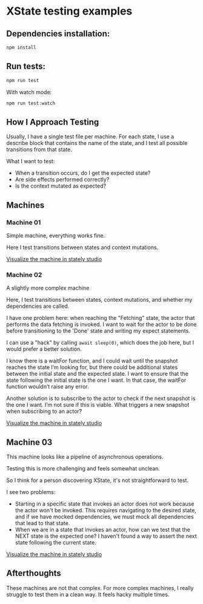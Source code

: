 # XState testing examples

## Dependencies installation:

```bash
npm install
```

## Run tests:

```bash
npm run test
```

With watch mode:

```bash
npm run test:watch
```

## How I Approach Testing

Usually, I have a single test file per machine. For each state, I use a describe block that contains the name of the state, and I test all possible transitions from that state.

What I want to test:

- When a transition occurs, do I get the expected state?
- Are side effects performed correctly?
- Is the context mutated as expected?

## Machines

### Machine 01

Simple machine, everything works fine.

Here I test transitions between states and context mutations.

[Visualize the machine in stately studio](https://stately.ai/registry/editor/162d254d-65fc-48fe-9fa4-7b272a29988d?machineId=d257b799-d4d3-46b1-aba4-2f2d85be7a79)

### Machine 02

A slightly more complex machine

Here, I test transitions between states, context mutations, and whether my dependencies are called.

I have one problem here: when reaching the "Fetching" state, the actor that performs the data fetching is invoked. I want to wait for the actor to be done before transitioning to the 'Done' state and writing my expect statements.

I can use a "hack" by calling `await sleep(0)`, which does the job here, but I would prefer a better solution.

I know there is a waitFor function, and I could wait until the snapshot reaches the state I’m looking for, but there could be additional states between the initial state and the expected state. I want to ensure that the state following the initial state is the one I want. In that case, the waitFor function wouldn’t raise any error.

Another solution is to subscribe to the actor to check if the next snapshot is the one I want. I’m not sure if this is viable. What triggers a new snapshot when subscribing to an actor?

[Visualize the machine in stately studio](https://stately.ai/registry/editor/162d254d-65fc-48fe-9fa4-7b272a29988d?mode=design&machineId=d147dc34-dcfa-465c-b649-85e16c080f71)

## Machine 03

This machine looks like a pipeline of asynchronous operations.

Testing this is more challenging and feels somewhat unclean.

So I think for a person discovering XState, it's not straightforward to test.

I see two problems:

- Starting in a specific state that invokes an actor does not work because the actor won't be invoked. This requires navigating to the desired state, and if we have mocked dependencies, we must mock all dependencies that lead to that state.
- When we are in a state that invokes an actor, how can we test that the NEXT state is the expected one? I haven't found a way to assert the next state following the current state.

[Visualize the machine in stately studio](https://stately.ai/registry/editor/162d254d-65fc-48fe-9fa4-7b272a29988d?machineId=da8a5422-8fcb-41b0-bef6-8150b5fdbaea)

## Afterthoughts

These machines are not that complex. For more complex machines, I really struggle to test them in a clean way. It feels hacky multiple times.
